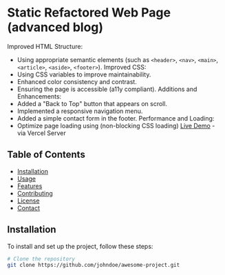# Static Refactored Web Page (advanced blog)
 Improved HTML Structure:
- Using appropriate semantic elements (such as
`<header>`, `<nav>`, `<main>`, `<article>`, `<aside>`,
`<footer>`).
Improved CSS:
- Using CSS variables to improve maintainability.
- Enhanced color consistency and contrast.
- Ensuring the page is accessible (a11y compliant).
Additions and Enhancements:
- Added a "Back to Top" button that appears on scroll.
- Implemented a responsive navigation menu.
- Added a simple contact form in the footer.
Performance and Loading:
- Optimize page loading using (non-blocking CSS loading)
[Live Demo](https://task-four-web-masters.vercel.app/) - via Vercel Server

## Table of Contents

- [Installation](#installation)
- [Usage](#usage)
- [Features](#features)
- [Contributing](#contributing)
- [License](#license)
- [Contact](#contact)


## Installation

To install and set up the project, follow these steps:

```bash
# Clone the repository
git clone https://github.com/johndoe/awesome-project.git
